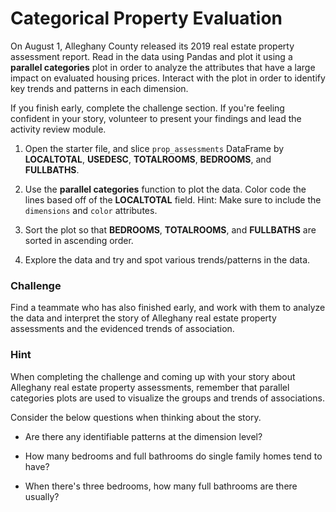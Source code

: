 # Categorical Property Evaluation

On August 1, Alleghany County released its 2019 real estate property assessment report. Read in the data using Pandas and plot it using a **parallel categories** plot in order to analyze the attributes that have a large impact on evaluated housing prices. Interact with the plot in order to identify key trends and patterns in each dimension.

If you finish early, complete the challenge section. If you're feeling confident in your story, volunteer to present your findings and lead the activity review module.

1. Open the starter file, and slice `prop_assessments` DataFrame by **LOCALTOTAL**, **USEDESC**, **TOTALROOMS**, **BEDROOMS**, and **FULLBATHS**.

2. Use the **parallel categories** function to plot the data. Color code the lines based off of the **LOCALTOTAL** field. Hint: Make sure to include the `dimensions` and `color` attributes.

3. Sort the plot so that **BEDROOMS**, **TOTALROOMS**, and **FULLBATHS** are sorted in ascending order.

4. Explore the data and try and spot various trends/patterns in the data.

### Challenge

Find a teammate who has also finished early, and work with them to analyze the data and interpret the story of Alleghany real estate property assessments and the evidenced trends of association.

### Hint

When completing the challenge and coming up with your story about Alleghany real estate property assessments, remember that parallel categories plots are used to visualize the groups and trends of associations.

Consider the below questions when thinking about the story.

* Are there any identifiable patterns at the dimension level?

* How many bedrooms and full bathrooms do single family homes tend to have?

* When there's three bedrooms, how many full bathrooms are there usually?
